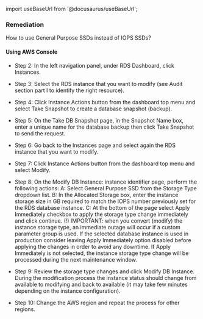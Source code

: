 import useBaseUrl from '@docusaurus/useBaseUrl';

### Remediation
How to use General Purpose SSDs instead of IOPS SSDs?

#### Using AWS Console

- Step 2: In the left navigation panel, under RDS Dashboard, click Instances.

- Step 3: Select the RDS instance that you want to modify (see Audit section part I to identify the right resource).

- Step 4: Click Instance Actions button from the dashboard top menu and select Take Snapshot to create a database snapshot (backup).

- Step 5: On the Take DB Snapshot page, in the Snapshot Name box, enter a unique name for the database backup then click Take Snapshot to send the request.

- Step 6: Go back to the Instances page and select again the RDS instance that you want to modify.

- Step 7: Click Instance Actions button from the dashboard top menu and select Modify.

- Step 8: On the Modify DB Instance: instance identifier page, perform the following actions:
			 A: Select General Purpose SSD from the Storage Type dropdown list.
			 B: In the Allocated Storage box, enter the instance storage size in GB required to match the IOPS number previously set for the RDS database instance.
			 C: At the bottom of the page select Apply Immediately checkbox to apply the storage type change immediately and click continue. (!) IMPORTANT: when you convert (modify) the instance storage type, an immediate outage will occur if a custom parameter group is used. If the selected database instance is used in production consider leaving Apply Immediately option disabled before applying the changes in order to avoid any downtime. If Apply Immediately is not selected, the instance storage type change will be processed during the next maintenance window.

- Step 9: Review the storage type changes and click Modify DB Instance. During the modification process the instance status should change from available to modifying and back to available (it may take few minutes depending on the instance configuration).

- Step 10: Change the AWS region and repeat the process for other regions.